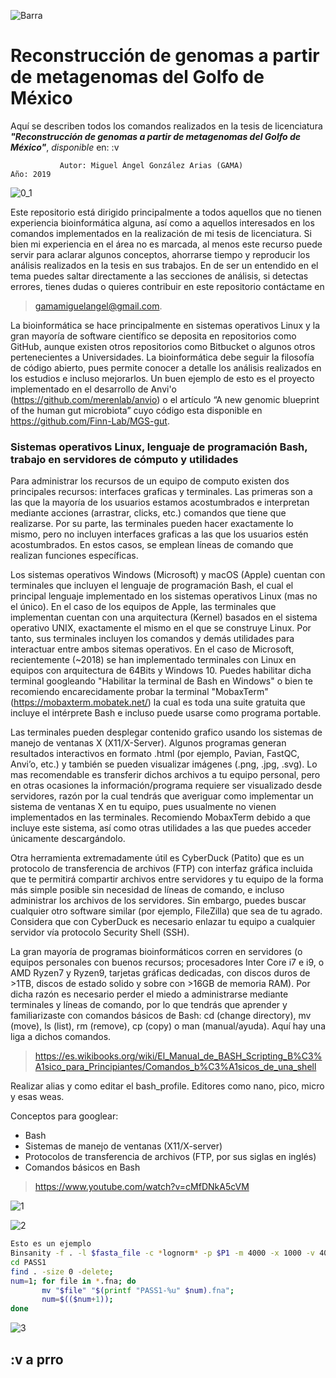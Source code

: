![Barra](https://user-images.githubusercontent.com/51969194/68169367-74d35c80-ff31-11e9-87e3-6dd06aa1737d.png)

# Reconstrucción de genomas a partir de metagenomas del Golfo de México
Aquí se describen todos los comandos realizados en la tesis de licenciatura ***"Reconstrucción de genomas a partir de metagenomas del Golfo de México"***, *disponible* en: :v

               Autor: Miguel Ángel González Arias (GAMA)                             Año: 2019
                    
                    
![0_1](https://user-images.githubusercontent.com/51969194/68175336-7e1af400-ff46-11e9-9d40-f3f6bf402ca3.png)

Este repositorio está dirigido principalmente a todos aquellos que no tienen experiencia bioinformática alguna, así como a aquellos interesados en los comandos implementados en la realización de mi tesis de licenciatura. Si bien mi experiencia en el área no es marcada, al menos este recurso puede servir para aclarar algunos conceptos, ahorrarse tiempo y reproducir los análisis realizados en la tesis en sus trabajos. En de ser un entendido en el tema puedes saltar directamente a las secciones de análisis, si detectas errores, tienes dudas o quieres contribuir en este repositorio contáctame en 
>gamamiguelangel@gmail.com.

La bioinformática se hace principalmente en sistemas operativos Linux y la gran mayoría de software científico se deposita en repositorios como GitHub, aunque existen otros repositorios como Bitbucket o algunos otros pertenecientes a Universidades. La bioinformática debe seguir la filosofía de código abierto, pues permite conocer a detalle los análisis realizados en los estudios e incluso mejorarlos. Un buen ejemplo de esto es el proyecto implementado en el desarrollo de Anvi'o (https://github.com/merenlab/anvio) o el artículo “A new genomic blueprint of the human gut microbiota” cuyo código esta disponible en https://github.com/Finn-Lab/MGS-gut. 

### Sistemas operativos Linux, lenguaje de programación Bash, trabajo en servidores de cómputo y utilidades 
Para administrar los recursos de un equipo de computo existen dos principales recursos: interfaces graficas y terminales. Las primeras son a las que la mayoría de los usuarios estamos acostumbrados e interpretan mediante acciones (arrastrar, clicks, etc.) comandos que tiene que realizarse. Por su parte, las terminales pueden hacer exactamente lo mismo, pero no incluyen interfaces graficas a las que los usuarios estén acostumbrados. En estos casos, se emplean líneas de comando que realizan funciones específicas. 

Los sistemas operativos Windows (Microsoft) y macOS (Apple) cuentan con terminales que incluyen el lenguaje de programación Bash, el cual el principal lenguaje implementado en los sistemas operativos Linux (mas no el único). En el caso de los equipos de Apple, las terminales que implementan cuentan con una arquitectura (Kernel) basados en el sistema operativo UNIX, exactamente el mismo en el que se construye Linux. Por tanto, sus terminales incluyen los comandos y demás utilidades para interactuar entre ambos sitemas operativos. En el caso de Microsoft, recientemente (~2018) se han implementado terminales con Linux en equipos con arquitectura de 64Bits y Windows 10. Puedes habilitar dicha terminal googleando "Habilitar la terminal de Bash en Windows" o bien te recomiendo encarecidamente probar la terminal "MobaxTerm" (https://mobaxterm.mobatek.net/) la cual es toda una suite gratuita que incluye el intérprete Bash e incluso puede usarse como programa portable. 

Las terminales pueden desplegar contenido grafico usando los sistemas de manejo de ventanas X (X11/X-Server). Algunos programas generan resultados interactivos en formato .html (por ejemplo, Pavian, FastQC, Anvi’o, etc.) y también se pueden visualizar imágenes (.png, .jpg, .svg). Lo mas recomendable es transferir dichos archivos a tu equipo personal, pero en otras ocasiones la información/programa requiere ser visualizado desde servidores, razón por la cual tendrás que averiguar como implementar un sistema de ventanas X en tu equipo, pues usualmente no vienen implementados en las terminales. Recomiendo MobaxTerm debido a que incluye este sistema, así como otras utilidades a las que puedes acceder únicamente descargándolo. 

Otra herramienta extremadamente útil es CyberDuck (Patito) que es un protocolo de transferencia de archivos (FTP) con interfaz gráfica incluida que te permitirá compartir archivos entre servidores y tu equipo de la forma más simple posible sin necesidad de líneas de comando, e incluso administrar los archivos de los servidores. Sin embargo, puedes buscar cualquier otro software similar (por ejemplo, FileZilla) que sea de tu agrado. Considera que con CyberDuck es necesario enlazar tu equipo a cualquier servidor vía protocolo Security Shell (SSH).

La gran mayoría de programas bioinformáticos corren en servidores (o equipos personales con buenos recursos; procesadores Inter Core i7 e i9, o AMD Ryzen7 y Ryzen9, tarjetas gráficas dedicadas, con discos duros de >1TB, discos de estado solido y sobre con >16GB de memoria RAM). Por dicha razón es necesario perder el miedo a administrarse mediante terminales y líneas de comando, por lo que tendrás que aprender y familiarizaste con comandos básicos de Bash: cd (change directory), mv (move), ls (list), rm (remove), cp (copy) o man (manual/ayuda). Aquí hay una liga a dichos comandos. 
>https://es.wikibooks.org/wiki/El_Manual_de_BASH_Scripting_B%C3%A1sico_para_Principiantes/Comandos_b%C3%A1sicos_de_una_shell

Realizar alias y como editar el bash_profile. Editores como nano, pico, micro y esas weas. 


Conceptos para googlear:
- Bash
- Sistemas de manejo de ventanas (X11/X-server)
- Protocolos de transferencia de archivos (FTP, por sus siglas en inglés)
- Comandos básicos en Bash
>https://www.youtube.com/watch?v=cMfDNkA5cVM

![1](https://user-images.githubusercontent.com/51969194/68170108-1b206180-ff34-11e9-8f7d-0fe1dc27301f.png)


![2](https://user-images.githubusercontent.com/51969194/68170109-1b206180-ff34-11e9-8b28-9d6ae64a2951.png)

```bash
Esto es un ejemplo
Binsanity -f . -l $fasta_file -c *lognorm* -p $P1 -m 4000 -x 1000 -v 400 -d 0.95 --log PASS1-log.txt -o PASS1;
cd PASS1
find . -size 0 -delete;
num=1; for file in *.fna; do
       mv "$file" "$(printf "PASS1-%u" $num).fna";
       num=$(($num+1));
done
```

![3](https://user-images.githubusercontent.com/51969194/68170106-1a87cb00-ff34-11e9-8cc8-003459b94f6f.png)

## :v a prro 

